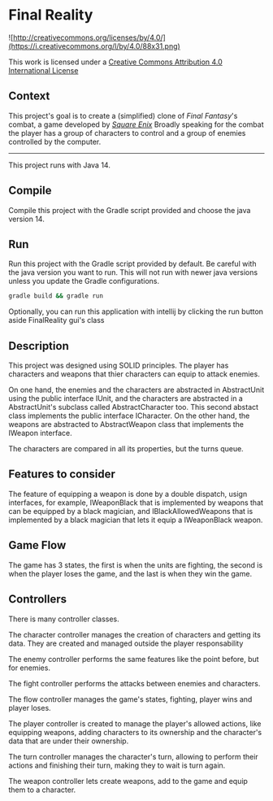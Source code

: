 Final Reality
=============

![http://creativecommons.org/licenses/by/4.0/](https://i.creativecommons.org/l/by/4.0/88x31.png)

This work is licensed under a 
[Creative Commons Attribution 4.0 International License](http://creativecommons.org/licenses/by/4.0/)

Context
-------

This project's goal is to create a (simplified) clone of _Final Fantasy_'s combat, a game developed
by [_Square Enix_](https://www.square-enix.com)
Broadly speaking for the combat the player has a group of characters to control and a group of 
enemies controlled by the computer.

---

This project runs with Java 14.

Compile
---
Compile this project with the Gradle script provided and choose
the java version 14.

Run
---
Run this project with the Gradle script provided by default. Be careful
with the java version you want to run. This will not run with newer java 
versions unless you update the Gradle configurations.

```sh
gradle build && gradle run
```
Optionally, you can run this application with intellij by clicking
the run button aside FinalReality gui's class

Description
-----------
This project was designed using SOLID principles. The player has characters
and weapons that thier characters can equip to attack enemies.

On one hand, the enemies and the characters are abstracted in AbstractUnit using the 
public interface IUnit, and the characters are abstracted in a AbstractUnit's
subclass called AbstractCharacter too. This second abstact class implements
the public interface ICharacter. On the other hand, the weapons are abstracted to
AbstractWeapon class that implements the IWeapon interface.

The characters are compared in all its properties, but the turns queue.

Features to consider
--------------------
The feature of equipping a weapon is done by a double dispatch, usign 
interfaces, for example, IWeaponBlack that is implemented by weapons that can be
equipped by a black magician, and IBlackAllowedWeapons that is implemented by 
a black magician that lets it equip a IWeaponBlack weapon.

Game Flow
---------
The game has 3 states, the first is when the units are fighting, the second is 
when the player loses the game, and the last is when they win the game.

Controllers
-----------
There is many controller classes. 

The character controller manages the creation of characters and 
getting its data. They are created and managed outside the
player responsability

The enemy controller performs the same features like the point before, 
but for enemies.

The fight controller performs the attacks between enemies and characters.

The flow controller manages the game's states, fighting, player wins and
player loses.

The player controller is created to manage the player's allowed actions, 
like equipping weapons, adding characters to its ownership and the character's data
that are under their ownership.

The turn controller manages the character's turn, allowing to perform their actions
and finishing their turn, making they to wait is turn again.

The weapon controller lets create weapons, add to the game and equip them to
a character.
